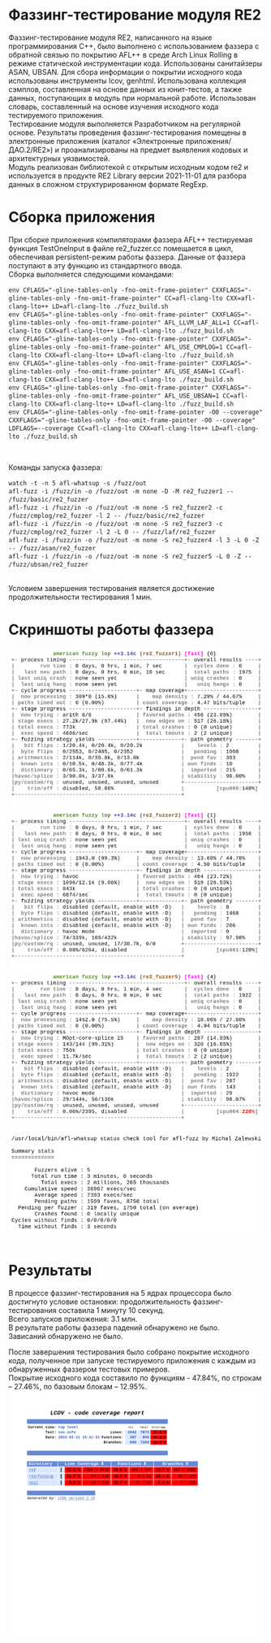 # Фаззинг-тестирование модуля RE2
Фаззинг-тестирование модуля RE2, написанного на языке программирования C++, было выполнено с использованием фаззера с обратной связью по покрытию AFL++ в среде Arch Linux Rolling в режиме статической инструментации кода. Использованы санитайзеры ASAN, UBSAN. Для сбора информации о покрытии исходного кода использованы инструменты lcov, genhtml. Использована коллекция сэмплов, составленная на основе данных из юнит-тестов, а также данных, поступающих в модуль при нормальной работе. Использован словарь, составленный на основе изучения исходного кода тестируемого приложения.<br>
Тестирование модуля выполняется Разработчиком на регулярной основе. Результаты проведения фаззинг-тестирования помещены в электронные приложения (каталог «Электронные приложения/ДАО.2/RE2») и проанализированы на предмет выявления кодовых и архитектурных уязвимостей.<br>
Модуль реализован библиотекой с открытым исходным кодом re2 и используется в продукте RE2 Library версии 2021-11-01 для разбора данных в сложном структурированном формате RegExp.<br>

# Сборка приложения
При сборке приложения компиляторами фаззера AFL++ тестируемая функция TestOneInput в файле re2_fuzzer.cc помещается в цикл, обеспечивая persistent-режим работы фаззера. Данные от фаззера поступают в эту функцию из стандартного ввода.
<br>
Сборка выполняется следующими командами:
```
env CFLAGS="-gline-tables-only -fno-omit-frame-pointer" CXXFLAGS="-gline-tables-only -fno-omit-frame-pointer" CC=afl-clang-lto CXX=afl-clang-lto++ LD=afl-clang-lto ./fuzz_build.sh
env CFLAGS="-gline-tables-only -fno-omit-frame-pointer" CXXFLAGS="-gline-tables-only -fno-omit-frame-pointer" AFL_LLVM_LAF_ALL=1 CC=afl-clang-lto CXX=afl-clang-lto++ LD=afl-clang-lto ./fuzz_build.sh
env CFLAGS="-gline-tables-only -fno-omit-frame-pointer" CXXFLAGS="-gline-tables-only -fno-omit-frame-pointer" AFL_USE_CMPLOG=1 CC=afl-clang-lto CXX=afl-clang-lto++ LD=afl-clang-lto ./fuzz_build.sh
env CFLAGS="-gline-tables-only -fno-omit-frame-pointer" CXXFLAGS="-gline-tables-only -fno-omit-frame-pointer" AFL_USE_ASAN=1 CC=afl-clang-lto CXX=afl-clang-lto++ LD=afl-clang-lto ./fuzz_build.sh
env CFLAGS="-gline-tables-only -fno-omit-frame-pointer" CXXFLAGS="-gline-tables-only -fno-omit-frame-pointer" AFL_USE_UBSAN=1 CC=afl-clang-lto CXX=afl-clang-lto++ LD=afl-clang-lto ./fuzz_build.sh
env CFLAGS="-gline-tables-only -fno-omit-frame-pointer -O0 --coverage" CXXFLAGS="-gline-tables-only -fno-omit-frame-pointer -O0 --coverage" LDFLAGS=--coverage CC=afl-clang-lto CXX=afl-clang-lto++ LD=afl-clang-lto ./fuzz_build.sh
```
<br>

Команды запуска фаззера:
```
watch -t -n 5 afl-whatsup -s /fuzz/out
afl-fuzz -i /fuzz/in -o /fuzz/out -m none -D -M re2_fuzzer1 -- /fuzz/basic/re2_fuzzer
afl-fuzz -i /fuzz/in -o /fuzz/out -m none -S re2_fuzzer2 -c /fuzz/cmplog/re2_fuzzer -l 2 -- /fuzz/basic/re2_fuzzer
afl-fuzz -i /fuzz/in -o /fuzz/out -m none -S re2_fuzzer3 -c /fuzz/cmplog/re2_fuzzer -l 2 -L 0 -- /fuzz/laf/re2_fuzzer
afl-fuzz -i /fuzz/in -o /fuzz/out -m none -S re2_fuzzer4 -l 3 -L 0 -Z -- /fuzz/asan/re2_fuzzer
afl-fuzz -i /fuzz/in -o /fuzz/out -m none -S re2_fuzzer5 -L 0 -Z -- /fuzz/ubsan/re2_fuzzer
```
<br>Условием завершения тестирования является достижение продолжительности тестирования 1 мин.<br>


# Скриншоты работы фаззера
![Окно экземпляра №1 фаззера перед завершением тестирования](screenshots/screen2.png)<br>
![Окно экземпляра №2 фаззера перед завершением тестирования](screenshots/screen3.png)<br>
![Окно экземпляра №5 фаззера перед завершением тестирования](screenshots/screen6.png)<br>
![Статистика работы фаззеров перед завершением тестирования](screenshots/screen1.png)<br>


# Результаты
В процессе фаззинг-тестирования на 5 ядрах процессора было достигнуто условие остановки: продолжительность фаззинг-тестирования составила 1 минуту 10 секунд.<br>
Всего запусков приложения: 3.1 млн.<br>
В результате работы фаззера падений обнаружено не было.<br>
Зависаний обнаружено не было.<br>

После завершения тестирования было собрано покрытие исходного кода, полученное при запуске тестируемого приложения с каждым из обнаруженных фаззером тестовых примеров.<br>
Покрытие исходного кода составило по функциям - 47.84%, по строкам – 27.46%, по базовым блокам – 12.95%.<br>
![Отчёт о покрытии исходного кода тестируемого приложения](screenshots/coverage.png)<br>

